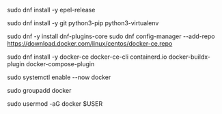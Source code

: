 sudo dnf install -y epel-release

sudo dnf install -y git python3-pip python3-virtualenv

sudo dnf -y install dnf-plugins-core
sudo dnf config-manager --add-repo https://download.docker.com/linux/centos/docker-ce.repo

sudo dnf install -y docker-ce docker-ce-cli containerd.io docker-buildx-plugin docker-compose-plugin

sudo systemctl enable --now docker

sudo groupadd docker

sudo usermod -aG docker $USER
